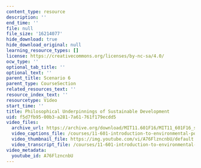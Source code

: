 ```yaml
---
content_type: resource
description: ''
end_time: ''
file: null
file_size: '16214077'
hide_download: true
hide_download_original: null
learning_resource_types: []
license: https://creativecommons.org/licenses/by-nc-sa/4.0/
ocw_type: ''
optional_tab_title: ''
optional_text: ''
parent_title: Scenario 6
parent_type: CourseSection
related_resources_text: ''
resource_index_text: ''
resourcetype: Video
start_time: ''
title: Philosophical Underpinnings of Sustainable Development
uid: f5d7fb95-00b3-a281-7a61-761f179ecdd5
video_files:
  archive_url: https://archive.org/download/MIT11.601F16/MIT11_601F16_s06_300k.mp4
  video_captions_file: /courses/11-601-introduction-to-environmental-policy-and-planning-fall-2016/a5086739675e570b98c20d9bdad09d9b_A76FlzncnbU.vtt
  video_thumbnail_file: https://img.youtube.com/vi/A76FlzncnbU/default.jpg
  video_transcript_file: /courses/11-601-introduction-to-environmental-policy-and-planning-fall-2016/1c704fb08ebef52c9031651b3e757395_A76FlzncnbU.pdf
video_metadata:
  youtube_id: A76FlzncnbU
---
```

